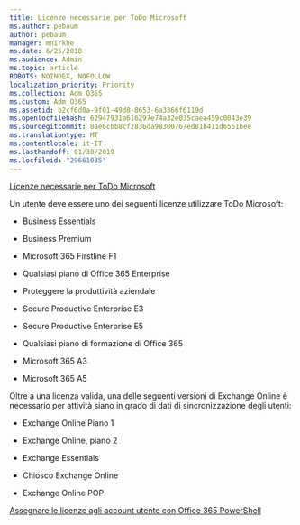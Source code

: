 ```yaml
---
title: Licenze necessarie per ToDo Microsoft
ms.author: pebaum
author: pebaum
manager: mnirkhe
ms.date: 6/25/2018
ms.audience: Admin
ms.topic: article
ROBOTS: NOINDEX, NOFOLLOW
localization_priority: Priority
ms.collection: Adm_O365
ms.custom: Adm_O365
ms.assetid: b2cf6d0a-9f01-49d8-8653-6a3366f6119d
ms.openlocfilehash: 62947931a616297e74a32e035caea459c0043e39
ms.sourcegitcommit: 0ae6cbb8cf2836da98300767ed81b411d6551bee
ms.translationtype: MT
ms.contentlocale: it-IT
ms.lasthandoff: 01/30/2019
ms.locfileid: "29661035"
---
```

[Licenze necessarie per ToDo Microsoft](https://support.office.com/article/381e9d1b-c500-49b5-973e-890fd86528d7.aspx)
  
Un utente deve essere uno dei seguenti licenze utilizzare ToDo Microsoft:
  
- Business Essentials
    
- Business Premium
    
- Microsoft 365 Firstline F1
    
- Qualsiasi piano di Office 365 Enterprise
    
- Proteggere la produttività aziendale
    
- Secure Productive Enterprise E3
    
- Secure Productive Enterprise E5
    
- Qualsiasi piano di formazione di Office 365
    
- Microsoft 365 A3
    
- Microsoft 365 A5
    
Oltre a una licenza valida, una delle seguenti versioni di Exchange Online è necessario per attività siano in grado di dati di sincronizzazione degli utenti: 
  
- Exchange Online Piano 1
    
- Exchange Online, piano 2
    
- Exchange Essentials
    
- Chiosco Exchange Online
    
- Exchange Online POP
    
[Assegnare le licenze agli account utente con Office 365 PowerShell](https://docs.microsoft.com/office365/enterprise/powershell/assign-licenses-to-user-accounts-with-office-365-powershell )
  

